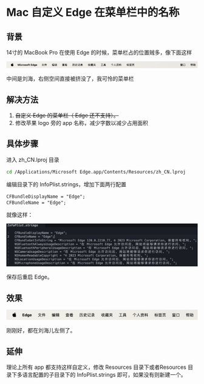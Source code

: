 # Mac 自定义 Edge 在菜单栏中的名称

## 背景

14寸的 MacBook Pro 在使用 Edge 的时候，菜单栏占的位置贼多，像下面这样

![2023-12-15_15-43-36](./assets/2023-12-15_15-43-36.png)

中间是刘海，右侧空间直接被挤没了，我可怜的菜单栏

## 解决方法

1. ~~自定义 Edge 的菜单栏（ Edge 还不支持）。~~
2. 修改苹果 logo 旁的 app 名称，减少字数以减少占用面积

## 具体步骤

进入 zh_CN.lproj 目录

```zsh
cd /Applications/Microsoft Edge.app/Contents/Resources/zh_CN.lproj
```

编辑目录下的 InfoPlist.strings，增加下面两行配置

```strings
CFBundleDisplayName = "Edge";
CFBundleName = "Edge";
```

就像这样：

![image-20231216162502915](./assets/image-20231216162502915.png)

保存后重启 Edge。

## 效果

![2023-12-15_15-44-43](./assets/2023-12-15_15-44-43.png)

刚刚好，都在刘海儿左侧了。

## 延伸

理论上所有 app 都支持这样自定义，修改 Resources 目录下或者Resources 目录下多语言配置的子目录下的 InfoPlist.strings 即可，如果没有则新建一个。
